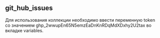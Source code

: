 ## git_hub_issues

Для использования коллекции необходимо ввести переменную token со значением 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 во вкладке variables.
